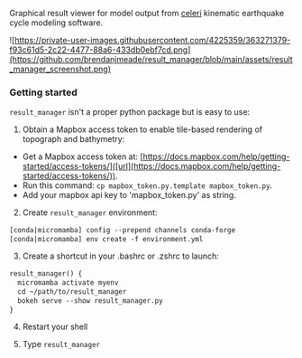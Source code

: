 Graphical result viewer for model output from [celeri](https://github.com/brendanjmeade/celeri) kinematic earthquake cycle modeling software.

![https://private-user-images.githubusercontent.com/4225359/363271379-f93c61d5-2c22-4477-88a6-433db0ebf7cd.png](https://github.com/brendanjmeade/result_manager/blob/main/assets/result_manager_screenshot.png)

### Getting started
`result_manager` isn't a proper python package but is easy to use:

1. Obtain a Mapbox access token to enable tile-based rendering of topograph and bathymetry:
- Get a Mapbox access token at: [https://docs.mapbox.com/help/getting-started/access-tokens/]([url](https://docs.mapbox.com/help/getting-started/access-tokens/)).
- Run this command: `cp mapbox_token.py.template mapbox_token.py`.
- Add your mapbox api key to 'mapbox_token.py' as string.

2. Create `result_manager` environment:
```
[conda|micromamba] config --prepend channels conda-forge
[conda|micromamba] env create -f environment.yml
```

3. Create a shortcut in your .bashrc or .zshrc to launch:
```
result_manager() {
  micromamba activate myenv
  cd ~/path/to/result_manager
  bokeh serve --show result_manager.py
}
```

4. Restart your shell

5. Type `result_manager`
